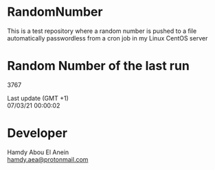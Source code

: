 # RandomNumber    
This is a test repository where a random number is pushed to a file automatically passwordless from a cron job in my Linux CentOS server    
# Random Number of the last run   
3767
      
Last update (GMT +1)    
07/03/21 00:00:02
# Developer    
Hamdy Abou El Anein   
hamdy.aea@protonmail.com
